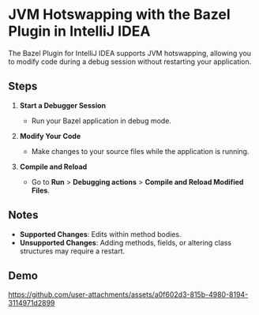 # JVM Hotswapping with the Bazel Plugin in IntelliJ IDEA

The Bazel Plugin for IntelliJ IDEA supports JVM hotswapping, allowing you to modify code during a debug session without restarting your application.

## Steps

1. **Start a Debugger Session**
   - Run your Bazel application in debug mode.

2. **Modify Your Code**
   - Make changes to your source files while the application is running.

3. **Compile and Reload**
   - Go to **Run** > **Debugging actions** > **Compile and Reload Modified Files**.

## Notes

- **Supported Changes**: Edits within method bodies.
- **Unsupported Changes**: Adding methods, fields, or altering class structures may require a restart.

## Demo
https://github.com/user-attachments/assets/a0f602d3-815b-4980-8194-3114971d2899

